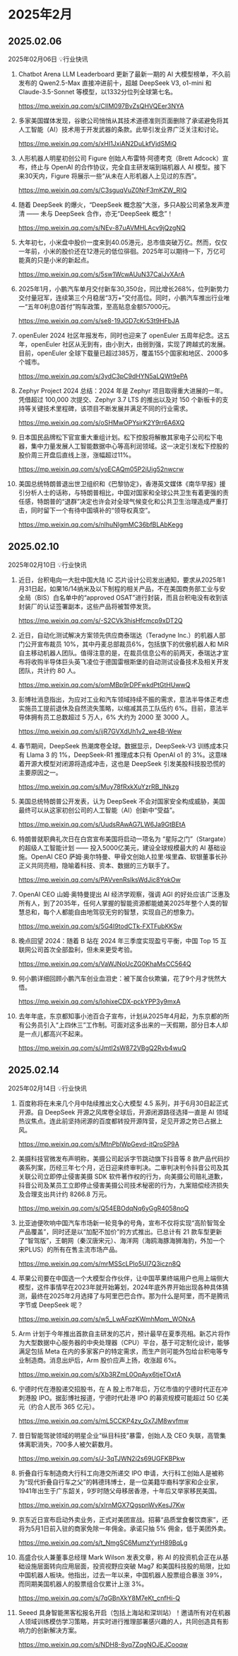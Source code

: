 # 2025年2月



## 2025.02.06

2025年02月06日 💡行业快讯

1. Chatbot Arena LLM Leaderboard 更新了最新一期的 AI 大模型榜单，不久前发布的 Qwen2.5-Max 直接冲进前十，超越 DeepSeek V3, o1-mini 和 Claude-3.5-Sonnet 等模型，以1332分位列全球第七名。

   https://mp.weixin.qq.com/s/CIlM097BvZsQHVQEer3NYA

2. 多家美国媒体发现，谷歌公司悄悄从其技术道德准则页面删除了承诺避免将其人工智能（AI）技术用于开发武器的条款。此举引发业界广泛关注和讨论。

   https://mp.weixin.qq.com/s/xHI1JxiAN2DuLkfVjdSMiQ

3. 人形机器人明星初创公司 Figure 创始人布雷特·阿德考克（Brett Adcock）宣布，终止与 OpenAI 的合作协议，完全自主研发端到端机器人 AI 模型。接下来30天内，Figure 将展示一些“从未在人形机器人上见过的东西”。

   https://mp.weixin.qq.com/s/C3sguqVuZ0NrF3mKZW_RIQ

4. 随着 DeepSeek 的爆火，“DeepSeek 概念股”大涨，多只A股公司紧急发声澄清 —— 未与 DeepSeek 合作，亦无“DeepSeek 概念”！

   https://mp.weixin.qq.com/s/NEv-87uAVMHLAcv9jQzgNQ

5. 大年初七，小米盘中股价一度来到40.05港元，总市值突破万亿。然而，仅仅一年前，小米的股价还在12港元的低位徘徊。2025年可以期待一下，万亿可能真的只是小米的新起点。

   https://mp.weixin.qq.com/s/5sw1WcwAUuN37CalJvXArA

6. 2025年1月，小鹏汽车单月交付新车30,350台，同比增长268%，位列新势力交付量冠军，连续第三个月稳居“3万+”交付高位。同时，小鹏汽车推出行业唯一“五年0利息0首付”购车政策，至高贴息金额57000元。

   https://mp.weixin.qq.com/s/se8-19JGD7cKr53t9HFbJA

7. openEuler 2024 社区年报发布，同时也迎来了 openEuler 五周年纪念。这五年，openEuler 社区从无到有，由小到大，由弱到强，实现了跨越式的发展。目前，openEuler 全球下载量已超过385万，覆盖155个国家和地区、2000多个城市。

   https://mp.weixin.qq.com/s/3ydC3pC9dHYN5aLQWt9ePA

8. Zephyr Project 2024 总结：2024 年是 Zephyr 项目取得重大进展的一年。凭借超过 100,000 次提交、Zephyr 3.7 LTS 的推出以及对 150 个新板卡的支持等关键技术里程碑，该项目不断发展并满足不同的行业需求。

   https://mp.weixin.qq.com/s/oSHMwOPYsirK2Y9rr6A6XQ

9. 日本国民品牌松下官宣重大重组计划。松下控股将解散其家电子公司松下电器，集中力量发展人工智能数据中心等高利润领域。这一决定引发松下控股的股价周三开盘后直线上涨，涨幅超过11%。

   https://mp.weixin.qq.com/s/yoECAQm05P2iUig52nwcrw

10. 美国总统特朗普退出世卫组织和《巴黎协定》，香港英文媒体《南华早报》援引分析人士的话称，与特朗普相比，中国对国家和全球公共卫生有着更强的责任感，特朗普的“退群”决定也许会对全球气候变化和公共卫生治理造成严重打击，同时留下一个有待中国填补的“领导权真空”。

    https://mp.weixin.qq.com/s/nlhuNlgmMC36bfBLAbKegg



## 2025.02.10

2025年02月10日 💡行业快讯

1. 近日，台积电向一大批中国大陆 IC 芯片设计公司发出通知，要求从2025年1月31日起，如果16/14纳米及以下制程的相关产品，不在美国商务部工业与安全局（BIS）白名单中的“approved OSAT”进行封装，而且台积电没有收到该封装厂的认证签署副本，这些产品将被暂停发货。

   https://mp.weixin.qq.com/s/-S2CVk3hisHfcmcp9xDT2Q

2. 近日，自动化测试解决方案领先供应商泰瑞达（Teradyne Inc.）的机器人部门公开宣布裁员 10%，其中丹麦总部裁员6%，包括旗下的优傲机器人和 MiR 自主移动机器人团队。值得注意的是，在裁员信息公布的前两天，泰瑞达才宣布将收购半导体巨头英飞凌位于德国雷根斯堡的自动测试设备技术及相关开发团队，共计约 80 人。

   https://mp.weixin.qq.com/s/omMBp9rDPFwkdPtGtHUwwQ

3. 彭博社消息指出，为应对工业和汽车领域持续不振的需求，意法半导体正考虑实施员工提前退休及自然流失策略，以缩减其员工队伍约 6%。目前，意法半导体拥有员工总数超过 5 万人，6% 大约为 2000 至 3000 人。

   https://mp.weixin.qq.com/s/ijR7GVXdUh1v2_we4B-Wew

4. 春节期间，DeepSeek 热潮席卷全球。数据显示，DeepSeek-V3 训练成本只有 Llama 3 的 1%，DeepSeek-R1 推理成本只有 OpenAI o1 的 3%。这意味着开源大模型对闭源将造成冲击，这也是 DeepSeek 引发美股科技股恐慌的主要原因之一。

   https://mp.weixin.qq.com/s/Muy78fRxkXuYzrRB_lNkzg

5. 美国总统特朗普公开发表，认为 DeepSeek 不会对国家安全构成威胁，美国最终可以从这家初创公司的人工智能（AI）创新中“受益”。

   https://mp.weixin.qq.com/s/UudsRAwAG7LW6Ja9GtBEtA

6. 特朗普就职典礼次日在白宫宣布美国将启动一项名为 “星际之门”（Stargate） 的超级人工智能计划 —— 投入5000亿美元，建设全球规模最大的 AI 基础设施。OpenAI CEO 萨姆·奥尔特曼、甲骨文创始人拉里·埃里森、软银董事长孙正义共同亮相，隐喻着科技、资本、数据的三方联手了。

   https://mp.weixin.qq.com/s/PAVvenRslksWdJic8YokOw

7. OpenAI CEO 山姆·奥特曼提出 AI 经济学观察，强调 AGI 的好处应该广泛惠及所有人，到了2035年，任何人掌握的智能资源都能媲美2025年整个人类的智慧总和，每个人都能自由地驾驭无穷的智慧，实现自己的想象力。

   https://mp.weixin.qq.com/s/5G4I9todCTk-FXTFubKKSw

8. 晚点回望 2024：随着 B 站在 2024 年三季度实现盈亏平衡，中国 Top 15 互联网公司首次全部盈利，但未来更受考验。

   https://mp.weixin.qq.com/s/VaWJNoUcZG0KhaMsCC564Q

9. 何小鹏详细回顾小鹏汽车创业血泪史：被下属合伙欺骗，花了9个月才恍然大悟。

   https://mp.weixin.qq.com/s/lohixeCDX-pckYPP3y9mxA

10. 去年年底，东京都知事小池百合子宣布，计划从2025年4月起，为东京都的所有公务员引入“上四休三”工作制。可面对这多出来的一天假期，部分日本人却是一点儿都高兴不起来。

    https://mp.weixin.qq.com/s/JmtI2sW872VBgQ2Rvb4wuQ



## 2025.02.14

2025年02月14日 💡行业快讯

1. 百度称将在未来几个月中陆续推出文心大模型 4.5 系列，并于6月30日起正式开源。自 DeepSeek 开源之风席卷全球后，开源闭源路径选择一直是 AI 领域热议焦点。连此前坚持闭源的百度都转投开源阵营，足见开源之势已占据上风。

   https://mp.weixin.qq.com/s/MtnPblWpGevd-itQroSP9A

2. 美摄科技官微发布声明称，美摄公司起诉字节跳动旗下抖音等 8 款产品代码抄袭系列案，历经三年七个月，近日迎来终审判决。二审判决判令抖音公司及其关联公司立即停止侵害美摄 SDK 软件著作权的行为，向美摄公司赔礼道歉，抖音公司及某员工立即停止侵害美摄公司技术秘密的行为，九案赔偿经济损失及合理支出共计约 8266.8 万元。

   https://mp.weixin.qq.com/s/Q54EBOdqNq6yGgR4058noQ

3. 比亚迪便吹响中国汽车市场新一轮竞争的号角，宣布不仅将实现“高阶智驾全产品覆盖”，同时还是以“加配不加价”的方式推出。已总计有 21 款车型更新了“智驾版”，王朝网（秦汉唐宋元）、海洋网（海鸥海豚海狮海豹，外加一个宋PLUS）的所有在售主流市场产品。

   https://mp.weixin.qq.com/s/mrMSScLPIo5Ul7Q3iczn8Q

4. 苹果公司要在中国选一个大模型合作伙伴，让中国苹果终端用户也用上端侧大模型，这件事情早在2023年就开始筹划，2024年底外界开始出现各种具体猜测，最终在2025年2月选择了与阿里巴巴合作。那为什么是阿里，而不是腾讯字节或 DeepSeek 呢？

   https://mp.weixin.qq.com/s/w5_LwAFqzKWmhMpm_WONxA

5. Arm 计划于今年推出首款自主研发的芯片，预计最早在夏季亮相。新芯片将作为大型数据中心服务器的中央处理器（CPU）平台，基于可定制化设计，能够满足包括 Meta 在内的多家客户的特定需求，而生产则可能外包给台积电等专业制造商。消息出炉后，Arm 股价应声上扬，收涨超 6%。

   https://mp.weixin.qq.com/s/Xb3RZmL0OpAyx6tjeTOxtA

6. 宁德时代在港股递交招股书，在 A 股上市7年后，万亿市值的宁德时代正在冲刺港股 IPO。据彭博社报道，宁德时代赴港 IPO 的募资规模可能超过 50 亿美元（约合人民币 365 亿元）。

   https://mp.weixin.qq.com/s/mL5CCKP4zy_Gx7JM8wvfmw

7. 昔日智能驾驶领域的明星企业“纵目科技”暴雷，创始人及 CEO 失联，高管集体离职消失，700多人被欠薪数月。

   https://mp.weixin.qq.com/s/J-3qTJWN2i2s69UGFKBPkw

8. 折叠自行车制造商大行科工向港交所递交 IPO 申请，大行科工创始人是被称为“现代折叠自行车之父”的韩德玮博士，是一位美籍华裔科学家和企业家，1941年出生于广东韶关，9岁时随父母移居香港，十年后又举家移民美国。

   https://mp.weixin.qq.com/s/xIrnMGX7QgspnWvKesJ7Kw

9. 京东近日宣布启动外卖业务，正式对美团宣战。招募“品质堂食餐饮商家”，还将为5月1日前入驻的商家免除一年佣金。承诺只抽 5% 佣金，低于美团外卖。

   https://mp.weixin.qq.com/s/t_NmgSC6MumzYyrH89BqLg

10. 高盛合伙人兼董事总经理 Mark Wilson 发表文章，称 AI 的投资机会正在从基础设施层面转向应用层面，投资视野应突破 Mag7 和美国科技股的局限，比如中国机器人板块。他指出，过去一年以来，中国机器人股票组合暴涨 39%，而同期美国机器人的股票组合仅累计上涨 3%。

    https://mp.weixin.qq.com/s/7qGBnXkY8M7eKt_cnfHi-Q

11. Seeed 具身智能黑客松报名开启（包括上海站和深圳站）！邀请所有对在机器人领域训练模仿学习策略，并实时进行推理部署感兴趣的人，共同创造具有影响力的创新解决方案。

    https://mp.weixin.qq.com/s/NDH8-8yq7ZqgNOJEJCooqw
